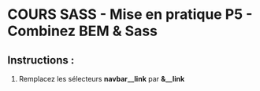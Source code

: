 # COURS SASS - Mise en pratique P5 - Combinez BEM & Sass

## Instructions :

1. Remplacez les sélecteurs **navbar__link** par **&__link**